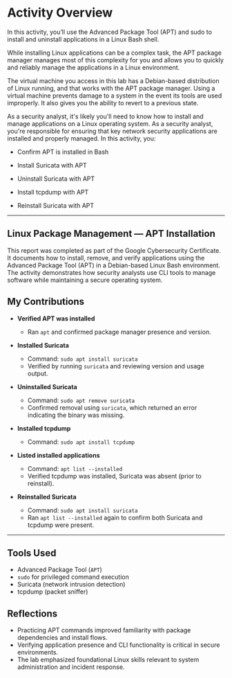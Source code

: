 # Activity Overview
In this activity, you’ll use the Advanced Package Tool (APT) and sudo to install and uninstall applications in a Linux Bash shell.

While installing Linux applications can be a complex task, the APT package manager manages most of this complexity for you and allows you to quickly and reliably manage the applications in a Linux environment.

The virtual machine you access in this lab has a Debian-based distribution of Linux running, and that works with the APT package manager. Using a virtual machine prevents damage to a system in the event its tools are used improperly. It also gives you the ability to revert to a previous state.

As a security analyst, it's likely you'll need to know how to install and manage applications on a Linux operating system.
As a security analyst, you're responsible for ensuring that key network security applications are installed and properly managed. In this activity, you:

- Confirm APT is installed in Bash

-  Install Suricata with APT

- Uninstall Suricata with APT

- Install tcpdump with APT

- Reinstall Suricata with APT
  
---
## Linux Package Management — APT Installation

This report was completed as part of the Google Cybersecurity Certificate. It documents how to install, remove, and verify applications using the Advanced Package Tool (APT) in a Debian-based Linux Bash environment. The activity demonstrates how security analysts use CLI tools to manage software while maintaining a secure operating system.
## My Contributions

- **Verified APT was installed**
  - Ran `apt` and confirmed package manager presence and version.

- **Installed Suricata**
  - Command: `sudo apt install suricata`
  - Verified by running `suricata` and reviewing version and usage output.

- **Uninstalled Suricata**
  - Command: `sudo apt remove suricata`
  - Confirmed removal using `suricata`, which returned an error indicating the binary was missing.

- **Installed tcpdump**
  - Command: `sudo apt install tcpdump`

- **Listed installed applications**
  - Command: `apt list --installed`
  - Verified tcpdump was installed, Suricata was absent (prior to reinstall).

- **Reinstalled Suricata**
  - Command: `sudo apt install suricata`
  - Ran `apt list --installed` again to confirm both Suricata and tcpdump were present.

---

## Tools Used

- Advanced Package Tool (`APT`)
- `sudo` for privileged command execution
- Suricata (network intrusion detection)
- tcpdump (packet sniffer)

## Reflections

- Practicing APT commands improved familiarity with package dependencies and install flows.
- Verifying application presence and CLI functionality is critical in secure environments.
- The lab emphasized foundational Linux skills relevant to system administration and incident response.

